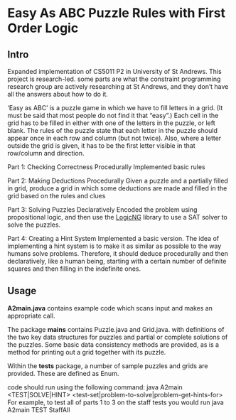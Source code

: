 # Easy As ABC Puzzle Rules with First Order Logic
## Intro
 Expanded implementation of CS5011 P2 in University of St Andrews. This project is research-led. some parts are what the constraint programming research group are actively researching at St Andrews, and they don’t have all the answers about how to do it.

 ‘Easy as ABC’ is a puzzle game in which we have to fill letters in a grid. (It must be said that most people do not find it that “easy”.) Each cell in the grid has to be filled in either with one of the letters in the puzzle, or left blank. The rules of the puzzle state that each letter in the puzzle should appear once in each row and column (but not twice). Also, where a letter outside the grid is given, it has to be the first letter visible in that row/column and direction.

 
 Part 1: Checking Correctness Procedurally
 Implemented basic rules

 Part 2: Making Deductions Procedurally
 Given a puzzle and a partially filled in grid, produce a grid in which some deductions are made and filled in the grid based on the rules and clues

 Part 3: Solving Puzzles Declaratively
 Encoded the problem using propositional logic, and then use the [LogicNG](https://github.com/logic-ng/LogicNG) library to use a SAT solver to solve the puzzles.

 Part 4: Creating a Hint System
 Implemented a basic version. The idea of implementing a hint system is to make it as similar as possible to the way humans solve problems. Therefore, it should deduce procedurally and then declaratively, like a human being, starting with a certain number of definite squares and then filling in the indefinite ones.


 ## Usage
 **A2main.java** contains example code which scans input and makes an appropriate call.

 The package **mains** contains Puzzle.java and Grid.java. with definitions of the two key data structures for puzzles and partial or complete solutions of the puzzles. Some basic data consistency methods are provided, as is a method for printing out a grid together with its puzzle.

 Within the **tests** package, a number of sample puzzles and grids are provided. These are defined as Enum.

code should run using the following command:
java A2main <TEST|SOLVE|HINT> <test-set|problem-to-solve|problem-get-hints-for>
For example, to test all of parts 1 to 3 on the staff tests you would run
java A2main TEST StaffAll